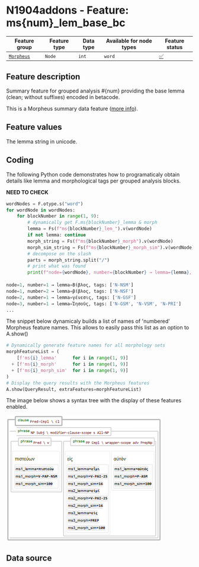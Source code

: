 # N1904addons - Feature: ms{num}_lem_base_bc

Feature group |Feature type | Data type | Available for node types | Feature status
---  | --- | --- | --- | ---
[`Morpheus`](README.md#feature-group-morpheus-analyses-meta-and-summary) | `Node` | `int` | `word` | [✅](featurestatus.md#Trustworthy "Trustworthy")

## Feature description

Summary feature for grouped analysis #{num} providing the base lemma (clean; without suffixes) encoded in betacode.

This is a Morpheus summary data feature ([more info](morpheus_tf_feature_classes.md)).

## Feature values

The lemma string in unicode.

## Coding

The following Python code demonstrates how to programaticaly obtain details like lemma and morphological tags per grouped analysis blocks.

**NEED TO CHECK**

```Python
wordNodes = F.otype.s("word")
for wordNode in wordNodes:
    for blockNumber in range(1, 9):
        # dynamically get F.ms{blockNumber}_lemma & morph
        lemma = Fs(f"ms{blockNumber}_lem_").v(wordNode)
        if not lemma: continue
        morph_string = Fs(f"ms{blockNumber}_morph").v(wordNode)
        morph_sim_string = Fs(f"ms{blockNumber}_morph_sim").v(wordNode)
        # decompose on the slash
        parts = morph_string.split("/")
        # print what was found
        print(f"node={wordNode}, number={blockNumber} → lemma={lemma}, tags: {parts}")

node=1, number=1 → lemma=Βίβλος, tags: ['N-NSM']
node=1, number=2 → lemma=βίβλος, tags: ['N-NSF']
node=2, number=1 → lemma=γένεσις, tags: ['N-GSF']
node=3, number=1 → lemma=Ἰησοῦς, tags: ['N-GSM', 'N-VSM', 'N-PRI']
...
```

The snippet below dynamicaly builds a list of names of 'numbered' Morpheus 
feature names. This allows to easily pass this list as an option to A.show() 

```python
# Dynamically generate feature names for all morphology sets
morphFeatureList = (
    [f'ms{i}_lemma'      for i in range(1, 9)]
  + [f'ms{i}_morph'      for i in range(1, 9)]
  + [f'ms{i}_morph_sim'  for i in range(1, 9)]
)
# Display the query results with the Morpheus features
A.show(QueryResult, extraFeatures=morphFeatureList)
```

The image below shows a syntax tree with the display of these features enabled.

<IMG SRC="images/show_morpheus_features.png" WIDHT=600>

## Data source
